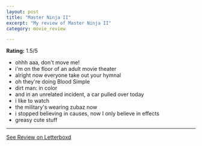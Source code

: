 ```yaml
---
layout: post
title: "Master Ninja II"
excerpt: "My review of Master Ninja II"
category: movie_review

---
```


**Rating:** 1.5/5

* ohhh aaa, don't move me!
* i'm on the floor of an adult movie theater
* alright now everyone take out your hymnal
* oh they're doing Blood Simple
* dirt man: in color
* and in an unrelated incident, a car pulled over today
* i like to watch
* the military's wearing zubaz now
* i stopped believing in causes, now I only believe in effects
* greasy cute stuff

<hr>

[See Review on Letterboxd](https://boxd.it/4TNv3v)
